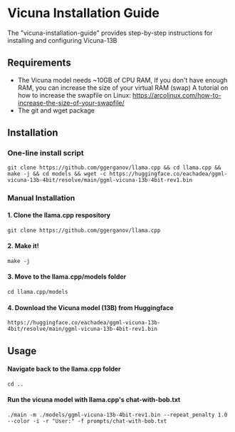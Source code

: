 # Vicuna Installation Guide
The "vicuna-installation-guide" provides step-by-step instructions for installing and configuring Vicuna-13B
## Requirements
- The Vicuna model needs ~10GB of CPU RAM, If you don't have enough RAM, you can increase the size of your virtual RAM (swap)
  A tutorial on how to increase the swapfile on Linux: https://arcolinux.com/how-to-increase-the-size-of-your-swapfile/
- The git and wget package 

## Installation
### One-line install script
```
git clone https://github.com/ggerganov/llama.cpp && cd llama.cpp && make -j && cd models && wget -c https://huggingface.co/eachadea/ggml-vicuna-13b-4bit/resolve/main/ggml-vicuna-13b-4bit-rev1.bin
```

### Manual Installation
#### 1. Clone the llama.cpp respository
```
git clone https://github.com/ggerganov/llama.cpp
```
#### 2. Make it!
```
make -j
```
#### 3. Move to the llama.cpp/models folder
```
cd llama.cpp/models
```
#### 4. Download the Vicuna model (13B) from Huggingface
```
https://huggingface.co/eachadea/ggml-vicuna-13b-4bit/resolve/main/ggml-vicuna-13b-4bit-rev1.bin
```
## Usage
#### Navigate back to the llama.cpp folder
```
cd ..
```
#### Run the vicuna model with llama.cpp's chat-with-bob.txt
```
./main -m ./models/ggml-vicuna-13b-4bit-rev1.bin --repeat_penalty 1.0 --color -i -r "User:" -f prompts/chat-with-bob.txt
```
